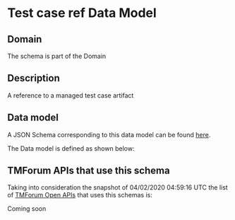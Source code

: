 # Test case ref Data Model

## Domain

The  schema is part of the  Domain

## Description

A reference to a managed test case artifact

## Data model

A JSON Schema corresponding to this data model can be found
[here](https://github.com/tmforum-rand/schemas/blob/candidates/Common/TestCaseRef.schema.json).

The Data model is defined as shown below:





## TMForum APIs that use this schema

Taking into consideration the snapshot of 04/02/2020 04:59:16 UTC the list of [TMForum Open APIs](https://www.tmforum.org/open-apis/) that uses this schemas is:

Coming soon